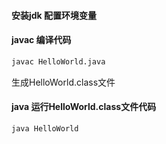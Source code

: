 #### 安装jdk 配置环境变量

#### javac 编译代码

```sh
javac HelloWorld.java
```
生成HelloWorld.class文件

#### java 运行HelloWorld.class文件代码

```sh
java HelloWorld
```